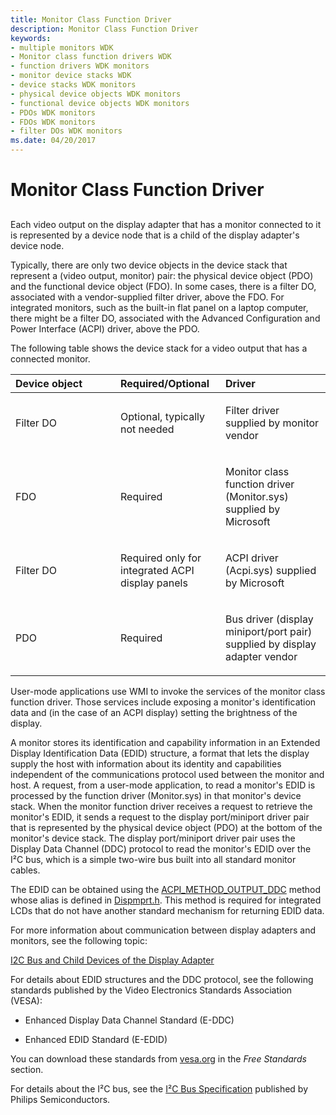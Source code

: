 ```yaml
---
title: Monitor Class Function Driver
description: Monitor Class Function Driver
keywords:
- multiple monitors WDK
- Monitor class function drivers WDK
- function drivers WDK monitors
- monitor device stacks WDK
- device stacks WDK monitors
- physical device objects WDK monitors
- functional device objects WDK monitors
- PDOs WDK monitors
- FDOs WDK monitors
- filter DOs WDK monitors
ms.date: 04/20/2017
---
```


# Monitor Class Function Driver


## <span id="ddk_monitor_class_function_driver_gg"></span><span id="DDK_MONITOR_CLASS_FUNCTION_DRIVER_GG"></span>


Each video output on the display adapter that has a monitor connected to it is represented by a device node that is a child of the display adapter's device node.

Typically, there are only two device objects in the device stack that represent a (video output, monitor) pair: the physical device object (PDO) and the functional device object (FDO). In some cases, there is a filter DO, associated with a vendor-supplied filter driver, above the FDO. For integrated monitors, such as the built-in flat panel on a laptop computer, there might be a filter DO, associated with the Advanced Configuration and Power Interface (ACPI) driver, above the PDO.

The following table shows the device stack for a video output that has a connected monitor.

<table>
<colgroup>
<col width="33%" />
<col width="33%" />
<col width="33%" />
</colgroup>
<thead>
<tr class="header">
<th align="left">Device object</th>
<th align="left">Required/Optional</th>
<th align="left">Driver</th>
</tr>
</thead>
<tbody>
<tr class="odd">
<td align="left"><p>Filter DO</p></td>
<td align="left"><p>Optional, typically not needed</p></td>
<td align="left"><p>Filter driver supplied by monitor vendor</p></td>
</tr>
<tr class="even">
<td align="left"><p>FDO</p></td>
<td align="left"><p>Required</p></td>
<td align="left"><p>Monitor class function driver (Monitor.sys) supplied by Microsoft</p></td>
</tr>
<tr class="odd">
<td align="left"><p>Filter DO</p></td>
<td align="left"><p>Required only for integrated ACPI display panels</p></td>
<td align="left"><p>ACPI driver (Acpi.sys) supplied by Microsoft</p></td>
</tr>
<tr class="even">
<td align="left"><p>PDO</p></td>
<td align="left"><p>Required</p></td>
<td align="left"><p>Bus driver (display miniport/port pair) supplied by display adapter vendor</p></td>
</tr>
</tbody>
</table>

 

User-mode applications use WMI to invoke the services of the monitor class function driver. Those services include exposing a monitor's identification data and (in the case of an ACPI display) setting the brightness of the display.

A monitor stores its identification and capability information in an Extended Display Identification Data (EDID) structure, a format that lets the display supply the host with information about its identity and capabilities independent of the communications protocol used between the monitor and host. A request, from a user-mode application, to read a monitor's EDID is processed by the function driver (Monitor.sys) in that monitor's device stack. When the monitor function driver receives a request to retrieve the monitor's EDID, it sends a request to the display port/miniport driver pair that is represented by the physical device object (PDO) at the bottom of the monitor's device stack. The display port/miniport driver pair uses the Display Data Channel (DDC) protocol to read the monitor's EDID over the I²C bus, which is a simple two-wire bus built into all standard monitor cables.

The EDID can be obtained using the [ACPI_METHOD_OUTPUT_DDC](../bringup/other-acpi-namespace-objects.md) method whose alias is defined in [Dispmprt.h](/windows-hardware/drivers/ddi/dispmprt/). This method is required for integrated LCDs that do not have another standard mechanism for returning EDID data.

For more information about communication between display adapters and monitors, see the following topic:

[I2C Bus and Child Devices of the Display Adapter](i2c-bus-and-child-devices-of-the-display-adapter.md)

For details about EDID structures and the DDC protocol, see the following standards published by the Video Electronics Standards Association (VESA):

-   Enhanced Display Data Channel Standard (E-DDC)

-   Enhanced EDID Standard (E-EDID)

You can download these standards from [vesa.org](https://vesa.org/vesa-standards/) in the *Free Standards* section.

For details about the I²C bus, see the [I²C Bus Specification](https://www.i2c-bus.org/specification/) published by Philips Semiconductors.

 

